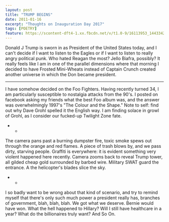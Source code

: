 ```yaml
---
layout: post
title: "TRUMP BEGINS"
date: 2011-01-16
excerpt: "Thoughts on Inauguration Day 2017"
tags: [POETRY]
feature: https://scontent-dft4-1.xx.fbcdn.net/v/t1.0-9/16113953_1443342935678298_7766391084788443692_n.jpg?oh=d62367d6c1ef12acbe04682dcbbc26c0&oe=591DAE4A
---
```

Donald J Trump is sworn in as President of the United States today, and I can't decide if I want to listen to the Eagles or if I want to listen to really angry political punk. Who hated Reagan the most? Jello Biafra, possibly?
It really feels like I am in one of the parallel dimensions where that morning I decided to have Frosted Mini-Wheats instead of Captain Crunch created another universe in which the Don became president.

* * * * * *

I have somehow decided on the Foo Fighters. Having recently turned 34, I am particularly susceptible to nostalgia attacks from the 90's. I posted on facebook asking my friends what the best Foo album was, and the answer was overwhelmingly 1997's "The Colour and the Shape." Note to self: find out why Dave Grohl spelled it the English way. I am finding solace in growl of Grohl, as I consider our fucked-up Twilight Zone fate.

* *

The camera pans past a burning dumpster fire, toxic smoke spews out through the orange and red flames. A piece of trash blows by, and we pass dirty, starving people. Graffiti is everywhere: it is evident something very violent happened here recently. Camera zooms back to reveal Trump tower, all gilded cheap gold surrounded by barbed wire. Military SWAT guard the entrance. A the helicopter's blades slice the sky.

* *

I so badly want to be wrong about that kind of scenario, and try to remind myself that there's only such much power a president really has, branches of government, blah, blah, blah. We got what we deserve. Bernie would have won. What the hell happened to Hillary? Will I still have healthcare in a year? What do the billionaires truly want? And So On.
